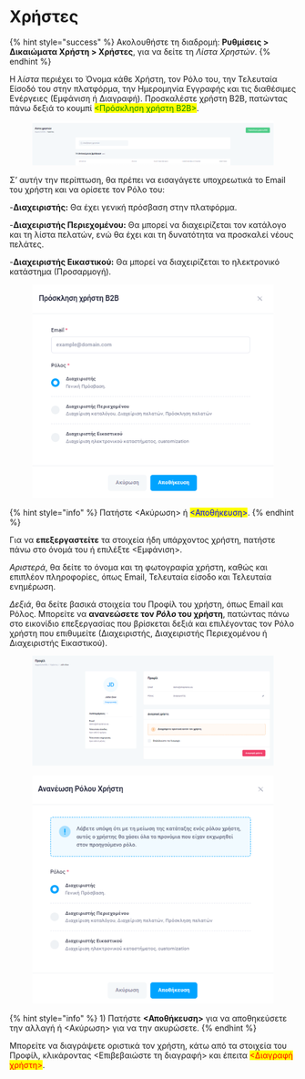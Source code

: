 # Χρήστες

{% hint style="success" %}
Ακολουθήστε τη διαδρομή: **Ρυθμίσεις > Δικαιώματα Χρήστη > Χρήστες**, για να δείτε τη _Λίστα Χρηστών_.
{% endhint %}

Η _λίστα_ περιέχει το Όνομα κάθε Χρήστη, τον Ρόλο του, την Τελευταία Είσοδό του στην πλατφόρμα, την Ημερομηνία Εγγραφής και τις διαθέσιμες Ενέργειες (Εμφάνιση ή Διαγραφή). Προσκαλέστε χρήστη B2B, πατώντας πάνω δεξιά το κουμπί <mark style="color:green;"><Πρόσκληση χρήστη B2B></mark>.

<figure><img src="../../.gitbook/assets/ScreenHunter 79 (1).png" alt=""><figcaption></figcaption></figure>

Σ’ αυτήν την περίπτωση, θα πρέπει να εισαγάγετε υποχρεωτικά το Email του χρήστη και να ορίσετε τον Ρόλο του:

\-**Διαχειριστής:** Θα έχει γενική πρόσβαση στην πλατφόρμα.

\-**Διαχειριστής Περιεχομένου:** Θα μπορεί να διαχειρίζεται τον κατάλογο και τη λίστα πελατών, ενώ θα έχει και τη δυνατότητα να προσκαλεί νέους πελάτες.

\-**Διαχειριστής Εικαστικού:** Θα μπορεί να διαχειρίζεται το ηλεκτρονικό κατάστημα (Προσαρμογή).

<figure><img src="../../.gitbook/assets/ScreenHunter 80 (1).png" alt=""><figcaption></figcaption></figure>

{% hint style="info" %}
Πατήστε <Ακύρωση> ή <mark style="color:blue;"><Αποθήκευση></mark>.
{% endhint %}

Για να **επεξεργαστείτε** τα στοιχεία ήδη υπάρχοντος χρήστη, πατήστε πάνω στο όνομά του ή επιλέξτε <Εμφάνιση>.&#x20;

_Αριστερά_, θα δείτε το όνομα και τη φωτογραφία χρήστη, καθώς και επιπλέον πληροφορίες, όπως Email, Τελευταία είσοδο και Τελευταία ενημέρωση.&#x20;

_Δεξιά_, θα δείτε βασικά στοιχεία του Προφίλ του χρήστη, όπως Email και Ρόλος. Μπορείτε να **ανανεώσετε τον **_**Ρόλο**_** του χρήστη**, πατώντας πάνω στο εικονίδιο επεξεργασίας που βρίσκεται δεξιά και επιλέγοντας τον Ρόλο χρήστη που επιθυμείτε (Διαχειριστής, Διαχειριστής Περιεχομένου ή Διαχειριστής Εικαστικού).

<figure><img src="../../.gitbook/assets/ScreenHunter 126.png" alt=""><figcaption></figcaption></figure>

<figure><img src="../../.gitbook/assets/ScreenHunter 299.png" alt=""><figcaption></figcaption></figure>

{% hint style="info" %}
1\) Πατήστε **<Αποθήκευση>** για να αποθηκεύσετε την αλλαγή ή <Ακύρωση> για να την ακυρώσετε.
{% endhint %}

Μπορείτε να διαγράψετε οριστικά τον χρήστη, κάτω από τα στοιχεία του Προφίλ, κλικάροντας <Επιβεβαιώστε τη διαγραφή> και έπειτα <mark style="color:red;"><Διαγραφή χρήστη></mark>.
